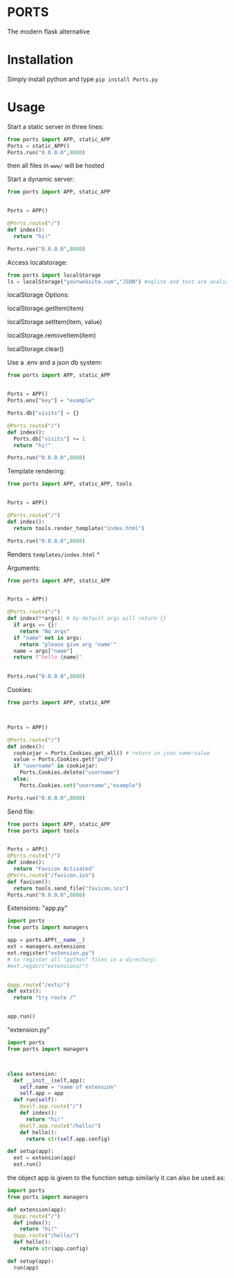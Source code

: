 # PORTS
The modern flask alternative

# Installation
Simply install python and type `pip install Ports.py`

# Usage

Start a static server in three lines:
```python
from ports import APP, static_APP
Ports = static_APP()
Ports.run("0.0.0.0",8080)
```
then all files in `www/` will be hosted

Start a dynamic server:
```python
from ports import APP, static_APP


Ports = APP()

@Ports.route("/")
def index():
  return "hi!"

Ports.run("0.0.0.0",8080)

```
Access localstorage:
```python
from ports import localStorage
ls = localStorage("yourwebsite.com","JSON") #sqlite and text are avaliable
```
localStorage Options:


localStorage.getItem(item)

localStorage.setItem(item, value)

localStorage.removeItem(item)

localStorage.clear()

Use a .env  and a json db system:
```python
from ports import APP, static_APP


Ports = APP()
Ports.env["key"] = "example"

Ports.db["visits"] = {}

@Ports.route("/")
def index():
  Ports.db["visits"] += 1
  return "hi!"

Ports.run("0.0.0.0",8080)
```

Template rendering:
```python
from ports import APP, static_APP, tools


Ports = APP()

@Ports.route("/")
def index():
  return tools.render_template("index.html")

Ports.run("0.0.0.0",8080)
```
Renders `templates/index.html` ^

Arguments:
```python
from ports import APP, static_APP


Ports = APP()

@Ports.route("/")
def index(**args): # by default args will return {}
  if args == {}:
    return "No args"
  if "name" not in args:
    return "please give arg 'name'"
  name = args["name"]
  return f"hello {name}"
  

Ports.run("0.0.0.0",8080)
```

Cookies:
```python
from ports import APP, static_APP



Ports = APP()

@Ports.route("/")
def index():
  cookiejar = Ports.Cookies.get_all() # return in json name:value
  value = Ports.Cookies.get("pwd")
  if "username" in cookiejar:
    Ports.Cookies.delete("username")
  else:
    Ports.Cookies.set("username","example")

Ports.run("0.0.0.0",8080)
```

Send file:
```python
from ports import APP, static_APP
from ports import tools


Ports = APP()
@Ports.route("/")
def index():
  return "Favicon Activated"
@Ports.route("/favicon.ico")
def favicon():
  return tools.send_file("favicon.ico")
Ports.run("0.0.0.0",8080)
```

Extensions:
"app.py"
```python
import ports
from ports import managers

app = ports.APP(__name__)
ext = managers.extensions
ext.register("extension.py")
# to register all "python" files in a directory:
#ext.regdir("extensions/")


@app.route("/exts/")
def exts():
  return "try route /"


app.run()
```
"extension.py"
```python
import ports
from ports import managers



class extension:
  def __init__(self,app):
    self.name = "name of extension"
    self.app = app
  def run(self):
    @self.app.route("/")
    def index():
      return "hi!"
    @self.app.route("/hello/")
    def hello():
      return str(self.app.config)

def setup(app):
  ext = extension(app)
  ext.run()
```
the object app is given to the function setup
similarly it can also be used as:
```python
import ports
from ports import managers

def extension(app):
  @app.route("/")
  def index():
    return "hi!"
  @app.route("/hello/")
  def hello():
    return str(app.config)

def setup(app):
  run(app)
```